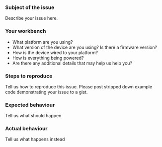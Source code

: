 ### Subject of the issue

Describe your issue here.

### Your workbench

- What platform are you using?
- What version of the device are you using? Is there a firmware version?
- How is the device wired to your platform?
- How is everything being powered?
- Are there any additional details that may help us help you?

### Steps to reproduce

Tell us how to reproduce this issue. Please post stripped down example code demonstrating your issue to a gist.

### Expected behaviour

Tell us what should happen

### Actual behaviour

Tell us what happens instead
